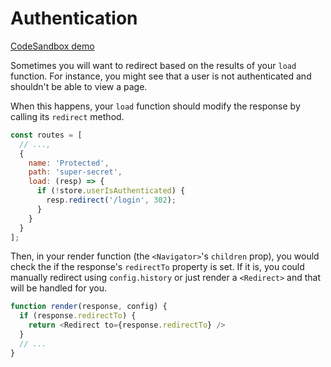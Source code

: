 # Authentication

[CodeSandbox demo](https://codesandbox.io/s/github/pshrmn/curi/tree/master/examples/authentication)

Sometimes you will want to redirect based on the results of your `load` function. For instance, you might see that a user is not authenticated and shouldn't be able to view a page.

When this happens, your `load` function should modify the response by calling its `redirect` method.

```js
const routes = [
  // ...,
  {
    name: 'Protected',
    path: 'super-secret',
    load: (resp) => {
      if (!store.userIsAuthenticated) {
        resp.redirect('/login', 302);
      }
    }
  }
];
```

Then, in your render function (the `<Navigator>`'s `children` prop), you would check the if the response's `redirectTo` property is set. If it is, you could manually redirect using `config.history` or just render a `<Redirect>` and that will be handled for you.

```js
function render(response, config) {
  if (response.redirectTo) {
    return <Redirect to={response.redirectTo} />
  }
  // ...
}
```
